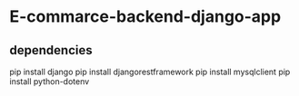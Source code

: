 # E-commarce-backend-django-app
## dependencies
  pip install django
  pip install djangorestframework
  pip install mysqlclient
  pip install python-dotenv